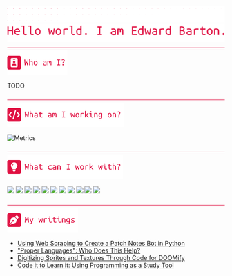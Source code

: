 <div align="left">
<img src="./greebles/dots.png">
<img src="./greebles/hero-greeting.png">
</div>

<img align="center" width=1021 height=1 src="./greebles/line.png">

<div align="left">
<img src="./greebles/header-about.png"></img>

TODO
</div>

<img align="center" width=1021 height=1 src="./greebles/line.png">

<div align="left">
<img src="./greebles/header-history.png"></img>

![Metrics](https://metrics.lecoq.io/not-ed)
</div>

<img align="center" width=1021 height=1 src="./greebles/line.png">

<div align="left">
<img src="./greebles/header-technologies.png"></img>

![](https://img.shields.io/badge/OS-Windows-E01142?style=flat&logoColor=white&logo=windows) 
![](https://img.shields.io/badge/OS-Ubuntu-E01142?style=flat&logoColor=white&logo=ubuntu)
![](https://img.shields.io/badge/Code-C++-E01142?style=flat&logoColor=white&logo=cplusplus)
![](https://img.shields.io/badge/Code-Python_3-E01142?style=flat&logoColor=white&logo=python)
![](https://img.shields.io/badge/Editor-VSCode-E01142?style=flat&logoColor=white&logo=visualstudiocode)
![](https://img.shields.io/badge/Editor-Visual_Studio-E01142?style=flat&logoColor=white&logo=VisualStudio)
![](https://img.shields.io/badge/Game_Engines-Unity-E01142?style=flat&logoColor=white&logo=unity)
![](https://img.shields.io/badge/VS-Git-E01142?style=flat&logoColor=white&logo=git)
![](https://img.shields.io/badge/Terminal-Bash-E01142?style=flat&logoColor=white&logo=gnubash)
![](https://img.shields.io/badge/Toolkits-Qt-E01142?style=flat&logoColor=white&logo=qt)
![](https://img.shields.io/badge/Hardware-Raspberry_Pi-E01142?style=flat&logoColor=white&logo=raspberrypi)
</div>

<img align="center" width=1021 height=1 src="./greebles/line.png">

<div align="left">
<img src="./greebles/header-articles.png"></img>

- [Using Web Scraping to Create a Patch Notes Bot in Python](https://www.linkedin.com/pulse/using-web-scraping-create-patch-notes-bot-python-edward-barton/)
- ["Proper Languages": Who Does This Help?](https://www.linkedin.com/pulse/proper-languages-who-does-help-edward-barton)
- [Digitizing Sprites and Textures Through Code for DOOMify](https://www.linkedin.com/pulse/digitizing-sprites-textures-through-code-doomify-edward-barton/)
- [Code it to Learn it: Using Programming as a Study Tool](https://www.linkedin.com/pulse/code-learn-using-programming-study-tool-edward-barton/)
</div>

<!--
**not-ed/not-ed** is a ✨ _special_ ✨ repository because its `README.md` (this file) appears on your GitHub profile.

Here are some ideas to get you started:

- 🔭 I’m currently working on ...
- 🌱 I’m currently learning ...
- 👯 I’m looking to collaborate on ...
- 🤔 I’m looking for help with ...
- 💬 Ask me about ...
- 📫 How to reach me: ...
- 😄 Pronouns: ...
- ⚡ Fun fact: ...
-->
